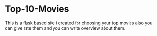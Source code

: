 # Top-10-Movies

This is a flask based site i created for choosing your top movies also you can give rate them and you can write overview about them.
